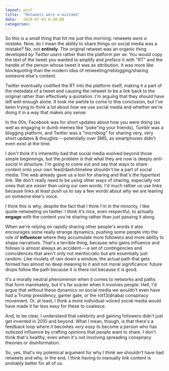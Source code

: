 ```yaml
---
layout: post
title:  "Retweets were a mistake"
date:   2020-07-03 0:30:00
categories:
---
```


So this is a small thing that hit me just this morning: retweets *were a mistake*. Now, do I mean the ability to share things on social media was a mistake? No, not **entirely**. The original retweet was an organic thing developed *by Twitter users* rather than the platform per se. You would copy the text of the tweet you wanted to amplify and preface it with "RT" and the handle of the person whose tweet it was as attribution. It was more like blockquoting than the modern idea of retweeting/reblogging/sharing someone else's content. 

Twitter eventually codified the RT into the platform itself, making it a part of the metadata of a tweet and causing the retweet to be a link back to the original rather than effectively a quotation. I'm arguing that they should have left well enough alone. It took me awhile to come to this conclusion, but I've been trying to think a lot about *how* we use social media and whether we're doing it in a way that makes any sense. 

In the 00s, Facebook was for short updates about how you were doing (as well as engaging in dumb memes like "poke"ing your friends), Tumblr was a blogging platform, and Twitter was a "microblog" for sharing very, very short updates & thoughts---potentially over SMS, as smartphones didn't even exist at the time. 

I don't think it's inherently bad that social media evolved beyond those simple beginnings, but the problem is that what they are now is deeply *anti-social* in structure. I'm going to come out and say that ways to share content onto your own feed/dash/timeline shouldn't be a part of social media. The web already gave us a tool for sharing and that's *the hypertext link*. We don't really need to be using other ways of sharing, especially not ones that are *easier* than using our own words. I'd much rather us use links because links at least push us to say a few words about *why* we are leaning on someone else's voice.

I think this is why, despite the fact that I think I'm in the minority, I like quote-retweeting on twitter. I think it's nice, even respectful, to actually **engage** with the content you're sharing rather than just passing it along.

When we're relying on rapidly sharing other people's words it also encourages some really strange dynamics, pushing some people into the role of **influencer** where they accumulate more followers and more ability to shape narratives. That's a terrible thing, because who gains influence and follows is almost always an accident---a set of contingencies and coincidences that aren't only not meritocratic but are essentially just random. Like rivulets of rain down a window, the actual path that gets formed has almost no deep meaning to it and not moral significance: future drops follow the path because it is there not because it is good.

It's a morally neutral phenomenon when it comes to networks and paths that form inanimately, but it's far scarier when it involves people. Hell, I'd argue that without these dynamics on social media we wouldn't even have had a Trump presidency, gamer gate, or the rot13(dnaba) conspiracy movement. Or, at least, I think a more individual-voiced social media would have made it far less easy for these to coalesce. 

And, to be clear, I understand that celebrity and gaining followers didn't just get invented in 2010 and beyond. What I mean, though, is that there's a feedback loop where it becomes *very easy* to become a person who has outsized influence by crafting opinions that people want to share. I don't think that's healthy, even when it's not involving spreading conspiracy theories or disinformation. 

So, yes, that's my polemical argument for why I think we shouldn't have had retweets and why, in the end, I think having to manually link content is probably better for all of us.
